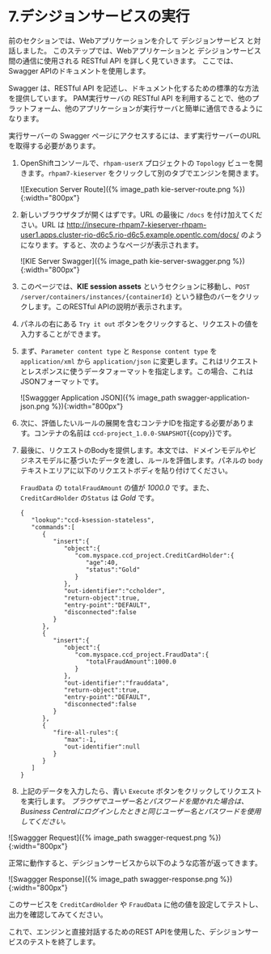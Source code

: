 # 7.デシジョンサービスの実行

前のセクションでは、Webアプリケーションを介して デシジョンサービス と対話しました。
このステップでは、Webアプリケーションと デシジョンサービス 間の通信に使用される RESTful API を詳しく見ていきます。
ここでは、Swagger APIのドキュメントを使用します。

Swagger は、RESTful API を記述し、ドキュメント化するための標準的な方法を提供しています。
PAM実行サーバの RESTful API を利用することで、他のプラットフォーム、他のアプリケーションが実行サーバと簡単に通信できるようになります。


実行サーバーの Swagger ページにアクセスするには、まず実行サーバーのURLを取得する必要があります。

1. OpenShiftコンソールで、`rhpam-userX` プロジェクトの `Topology` ビューを開きます。`rhpam7-kieserver` をクリックして別のタブでエンジンを開きます。

    ![Execution Server Route]({% image_path kie-server-route.png %}){:width="800px"}

2. 新しいブラウザタブが開くはずです。URL の最後に `/docs` を付け加えてください。URL は http://insecure-rhpam7-kieserver-rhpam-user1.apps.cluster-rio-d6c5.rio-d6c5.example.opentlc.com/docs/ のようになります。すると、次のようなページが表示されます。

    ![KIE Server Swagger]({% image_path kie-server-swagger.png %}){:width="800px"}

3. このページでは、**KIE session assets** というセクションに移動し、`POST /server/containers/instances/{containerId}` という緑色のバーをクリックします。このRESTful APIの説明が表示されます。

4. パネルの右にある `Try it out` ボタンをクリックすると、リクエストの値を入力することができます。

5. まず、`Parameter content type` と `Response content type` を `application/xml` から `application/json` に変更します。これはリクエストとレスポンスに使うデータフォーマットを指定します。この場合、これはJSONフォーマットです。

    ![Swaggger Application JSON]({% image_path swagger-application-json.png %}){:width="800px"}

6. 次に、評価したいルールの展開を含むコンテナIDを指定する必要があります。コンテナの名前は `ccd-project_1.0.0-SNAPSHOT`{{copy}}です。

7. 最後に、リクエストのBodyを提供します。本文では、ドメインモデルやビジネスモデルに基づいたデータを渡し、ルールを評価します。パネルの `body` テキストエリアに以下のリクエストボディを貼り付けてください。

    `FraudData` の `totalFraudAmount` の値が *1000.0* です。また、`CreditCardHolder` の`Status` は *Gold* です。

    ~~~
    {  
       "lookup":"ccd-ksession-stateless",
       "commands":[  
          {  
             "insert":{  
                "object":{  
                   "com.myspace.ccd_project.CreditCardHolder":{  
                      "age":40,
                      "status":"Gold"
                   }
                },
                "out-identifier":"ccholder",
                "return-object":true,
                "entry-point":"DEFAULT",
                "disconnected":false
             }
          },
          {  
             "insert":{  
                "object":{  
                   "com.myspace.ccd_project.FraudData":{  
                      "totalFraudAmount":1000.0
                   }
                },
                "out-identifier":"frauddata",
                "return-object":true,
                "entry-point":"DEFAULT",
                "disconnected":false
             }
          },
          {  
             "fire-all-rules":{  
                "max":-1,
                "out-identifier":null
             }
          }
       ]
    }
    ~~~

8. 上記のデータを入力したら、青い `Execute` ボタンをクリックしてリクエストを実行します。
    _ブラウザでユーザー名とパスワードを聞かれた場合は、Business Centralにログインしたときと同じユーザー名とパスワードを使用してください。_

  ![Swaggger Request]({% image_path swagger-request.png %}){:width="800px"}

正常に動作すると、デシジョンサービスから以下のような応答が返ってきます。

  ![Swaggger Response]({% image_path swagger-response.png %}){:width="800px"}

このサービスを `CreditCardHolder` や `FraudData` に他の値を設定してテストし、出力を確認してみてください。

これで、エンジンと直接対話するためのREST APIを使用した、デシジョンサービスのテストを終了します。
